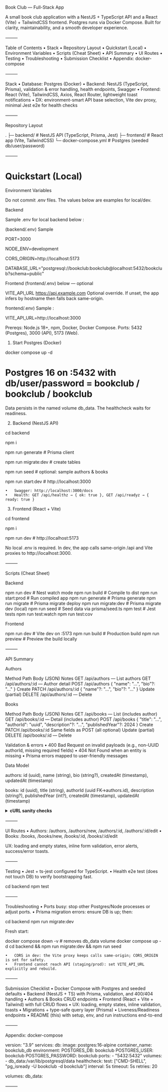 
Book Club — Full-Stack App

A small book club application with a NestJS + TypeScript API and a React (Vite) + TailwindCSS frontend. Postgres runs via Docker Compose. Built for clarity, maintainability, and a smooth developer experience.

⸻

Table of Contents
	•	Stack
	•	Repository Layout
	•	Quickstart (Local)
	•	Environment Variables
	•	Scripts (Cheat Sheet)
	•	API Summary
	•	UI Routes
	•	Testing
	•	Troubleshooting
	•	Submission Checklist
	•	Appendix: docker-compose

⸻

Stack
	•	Database: Postgres (Docker)
	•	Backend: NestJS (TypeScript, Prisma), validation & error handling, health endpoints, Swagger
	•	Frontend: React (Vite), TailwindCSS, Axios, React Router, lightweight toast notifications
	•	DX: environment-smart API base selection, Vite dev proxy, minimal Jest e2e for health checks

⸻

Repository Layout

.
├─ backend/                # NestJS API (TypeScript, Prisma, Jest)
├─ frontend/               # React app (Vite, TailwindCSS)
└─ docker-compose.yml      # Postgres (seeded db/user/password)


⸻

# Quickstart (Local)

Environment Variables

Do not commit .env files. The values below are examples for local/dev.

Backend 

Sample .env for local backend below :


(backend/.env) Sample


PORT=3000

NODE_ENV=development

CORS_ORIGIN=http://localhost:5173

DATABASE_URL="postgresql://bookclub:bookclub@localhost:5432/bookclub?schema=public"


Frontend (frontend/.env) below — optional

VITE_API_URL	https://api.example.com	Optional override. If unset, the app infers by hostname then falls back same-origin.


frontend/.env) Sample :

VITE_API_URL=http://localhost:3000



Prereqs: Node.js 18+, npm, Docker, Docker Compose.
Ports: 5432 (Postgres), 3000 (API), 5173 (Web).

1) Start Postgres (Docker)

   

docker compose up -d

# Postgres 16 on :5432 with db/user/password = bookclub / bookclub / bookclub

Data persists in the named volume db_data. The healthcheck waits for readiness.

2) Backend (NestJS API)

cd backend

npm i

npm run generate         # Prisma client

npm run migrate:dev      # create tables

npm run seed             # optional: sample authors & books

npm run start:dev        # http://localhost:3000

	•	Swagger: http://localhost:3000/docs
	•	Health: GET /api/healthz → { ok: true }, GET /api/readyz → { ready: true }

3) Frontend (React + Vite)


cd frontend

npm i

npm run dev              # http://localhost:5173

No local .env is required. In dev, the app calls same-origin /api and Vite proxies to http://localhost:3000.


⸻

Scripts (Cheat Sheet)

Backend

npm run dev            # Nest watch mode
npm run build          # Compile to dist
npm run start:prod     # Run compiled app
npm run generate       # Prisma generate
npm run migrate        # Prisma migrate deploy
npm run migrate:dev    # Prisma migrate dev (local)
npm run seed           # Seed data via prisma/seed.ts
npm test               # Jest tests
npm run test:watch
npm run test:cov

Frontend

npm run dev            # Vite dev on :5173
npm run build          # Production build
npm run preview        # Preview the build locally


⸻

API Summary

Authors

Method	Path	Body (JSON)	Notes
GET	/api/authors	—	List authors
GET	/api/authors/:id	—	Author detail
POST	/api/authors	{ "name": "…", "bio"?: "…" }	Create
PATCH	/api/authors/:id	{ "name"?: "…", "bio"?: "…" }	Update (partial)
DELETE	/api/authors/:id	—	Delete

Books

Method	Path	Body (JSON)	Notes
GET	/api/books	—	List (includes author)
GET	/api/books/:id	—	Detail (includes author)
POST	/api/books	{ "title": "…", "authorId": "uuid", "description"?: "…", "publishedYear"?: 2024 }	Create
PATCH	/api/books/:id	Same fields as POST (all optional)	Update (partial)
DELETE	/api/books/:id	—	Delete

Validation & errors
	•	400 Bad Request on invalid payloads (e.g., non-UUID authorId, missing required fields)
	•	404 Not Found when an entity is missing
	•	Prisma errors mapped to user-friendly messages

Data Model

authors: id (uuid), name (string), bio (string?),
         createdAt (timestamp), updatedAt (timestamp)

books:   id (uuid), title (string), authorId (uuid FK->authors.id),
         description (string?), publishedYear (int?),
         createdAt (timestamp), updatedAt (timestamp)

<details>
<summary><strong>cURL sanity checks</strong></summary>


# health
curl -s http://localhost:3000/api/healthz | jq .
curl -s http://localhost:3000/api/readyz | jq .

# authors (list)
curl -s http://localhost:3000/api/authors | jq .

# authors (create)
curl -s -X POST http://localhost:3000/api/authors \
  -H "Content-Type: application/json" \
  -d '{"name":"Octavia E. Butler","bio":"American science fiction author"}' | jq .

# books (create — set AUTHOR_ID to a real UUID from authors list)
AUTHOR_ID="<paste-author-uuid>"
curl -s -X POST http://localhost:3000/api/books \
  -H "Content-Type: application/json" \
  -d "{\"title\":\"Kindred\",\"authorId\":\"$AUTHOR_ID\",\"publishedYear\":1979}" | jq .

</details>



⸻

UI Routes
	•	Authors:
/authors, /authors/new, /authors/:id, /authors/:id/edit
	•	Books:
/books, /books/new, /books/:id, /books/:id/edit

UX: loading and empty states, inline form validation, error alerts, success/error toasts.

⸻

Testing
	•	Jest + ts-jest configured for TypeScript.
	•	Health e2e test (does not touch DB) to verify bootstrapping fast.

cd backend
npm test


⸻

Troubleshooting
	•	Ports busy: stop other Postgres/Node processes or adjust ports.
	•	Prisma migration errors: ensure DB is up; then:

cd backend
npm run migrate:dev

Fresh start:

docker compose down -v   # removes db_data volume
docker compose up -d
cd backend && npm run migrate:dev && npm run seed


	•	CORS in dev: the Vite proxy keeps calls same-origin; CORS_ORIGIN is set for safety.
	•	Frontend cannot reach API (staging/prod): set VITE_API_URL explicitly and rebuild.

⸻

Submission Checklist
	•	Docker Compose with Postgres and seeded defaults
	•	Backend (NestJS + TS) with Prisma, validation, and 400/404 handling
	•	Authors & Books CRUD endpoints
	•	Frontend (React + Vite + Tailwind) with full CRUD flows
	•	UX: loading, empty states, inline validation, toasts
	•	Migrations + type-safe query layer (Prisma)
	•	Liveness/Readiness endpoints
	•	README (this) with setup, env, and run instructions end-to-end

⸻

Appendix: docker-compose

version: "3.9"
services:
  db:
    image: postgres:16-alpine
    container_name: bookclub_db
    environment:
      POSTGRES_DB: bookclub
      POSTGRES_USER: bookclub
      POSTGRES_PASSWORD: bookclub
    ports:
      - "5432:5432"
    volumes:
      - db_data:/var/lib/postgresql/data
    healthcheck:
      test: ["CMD-SHELL", "pg_isready -U bookclub -d bookclub"]
      interval: 5s
      timeout: 5s
      retries: 20

volumes:
  db_data:


⸻
